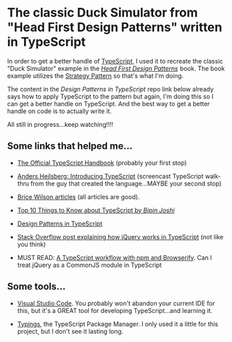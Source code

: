 # The classic Duck Simulator from "Head First Design Patterns" written in TypeScript

In order to get a better handle of <a href="http://www.typescriptlang.org/">TypeScript</a>, I used it to recreate the classic "Duck Simulator" example in the <a target="_blank" href="http://www.amazon.com/gp/product/0596007124/ref=as_li_qf_sp_asin_il_tl?ie=UTF8&camp=1789&creative=9325&creativeASIN=0596007124&linkCode=as2&tag=kaidez-20&linkId=35S7Q75S353IMOJ7"><em>Head First Design Patterns</em></a><img src="https://ir-na.amazon-adsystem.com/e/ir?t=kaidez-20&l=ur2&o=1" width="1" height="1" border="0" alt="" style="border:none !important; margin:0px !important;" /> book. The book example utilizes the <a href="https://en.wikipedia.org/wiki/Strategy_pattern">Strategy Pattern</a> so that's what I'm doing.

The content in the _Design Patterns in TypeScript_ repo link below already says how to apply TypeScript to the pattern but again, I'm doing this so I can get a better handle on TypeScript. And the best way to get a better handle on code is to actually write it.

All still in progress...keep watching!!!!

## Some links that helped me...

* <a href="http://www.typescriptlang.org/Handbook">The Official TypeScript Handbook</a> (probably your first stop)

* <a href="https://channel9.msdn.com/posts/Anders-Hejlsberg-Introducing-TypeScript">Anders Hejlsberg: Introducing TypeScript</a> (screencast TypeScript walk-thru from the guy that created the language...MAYBE your second stop)

* <a href="https://www.bricewilson.net/tag/typescript/"> Brice Wilson articles</a> (all articles are good).

* <a href="http://www.developer.com/lang/top-10-things-to-know-about-typescript.html">Top 10 Things to Know about TypeScript by <em>Bipin Joshi</em></a>

* <a href="https://github.com/torokmark/design_patterns_in_typescript">Design Patterns in TypeScript</a>

* <a href="http://stackoverflow.com/questions/26540165/typescript-and-libraries-such-as-jquery-with-d-ts-files">Stack Overflow post explaining how jQuery works in TypeScript</a> (not like you think)

* MUST READ: <a href="http://monster.partyhat.co/article/a-typescript-workflow-with-npm-and-browserify/">A TypeScript workflow with npm and Browserify</a>. Can I treat jQuery as a CommonJS module in TypeScript

## Some tools...

* <a href="https://code.visualstudio.com/">Visual Studio Code</a>. You probably won't abandon your current IDE for this, but it's a GREAT tool for developing TypeScript...and learning it.

* <a href="https://github.com/typings/typings">Typings</a>,  the TypeScript Package Manager. I only used it a little for this project, but I don't see it lasting long.